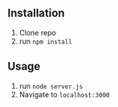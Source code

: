 

## Installation

1. Clone repo
2. run `npm install`

## Usage

1. run `node server.js`
2. Navigate to `localhost:3000`
